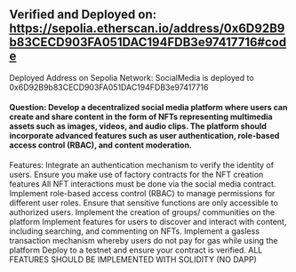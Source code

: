 ## Verified and Deployed on: https://sepolia.etherscan.io/address/0x6D92B9b83CECD903FA051DAC194FDB3e97417716#code

Deployed Address on Sepolia Network: SocialMedia is deployed to 0x6D92B9b83CECD903FA051DAC194FDB3e97417716


#### Question: Develop a decentralized social media platform where users can create and share content in the form of NFTs representing multimedia assets such as images, videos, and audio clips. The platform should incorporate advanced features such as user authentication, role-based access control (RBAC), and content moderation.


Features:
Integrate an authentication mechanism to verify the identity of users.
Ensure you make use of factory contracts for the NFT creation features
All NFT interactions must be done via the social media contract.
Implement role-based access control (RBAC) to manage permissions for different user roles.
Ensure that sensitive functions are only accessible to authorized users.
Implement the creation of groups/ communities on the platform
Implement features for users to discover and interact with content, including searching, and commenting on NFTs.
Implement a gasless transaction mechanism whereby users do not pay for gas while using the platform
Deploy to a testnet and ensure your contract is verified.
ALL FEATURES SHOULD BE IMPLEMENTED WITH SOLIDITY (NO DAPP)


